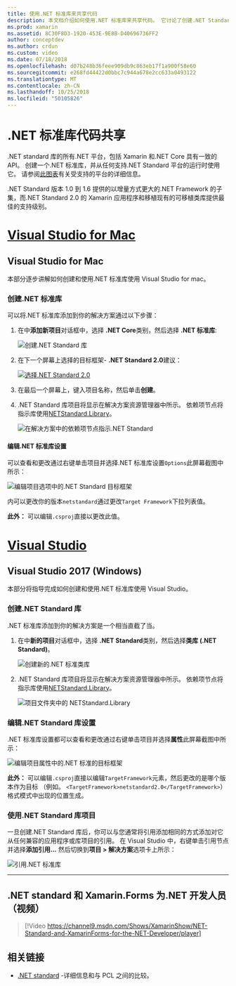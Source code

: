 ```yaml
---
title: 使用.NET 标准库来共享代码
description: 本文档介绍如何使用.NET 标准库来共享代码。 它讨论了创建.NET Standard 库、 编辑其设置和应用程序中使用。
ms.prod: xamarin
ms.assetid: 8C30F8D3-1920-453E-9E8B-D40696736FF2
author: conceptdev
ms.author: crdun
ms.custom: video
ms.date: 07/18/2018
ms.openlocfilehash: d07b248b36feee909db9c863eb17f1a900f58e60
ms.sourcegitcommit: e268fd44422d0bbc7c944a678e2cc633a0493122
ms.translationtype: MT
ms.contentlocale: zh-CN
ms.lasthandoff: 10/25/2018
ms.locfileid: "50105826"
---
```

# <a name="net-standard-library-code-sharing"></a>.NET 标准库代码共享

.NET standard 库的所有.NET 平台，包括 Xamarin 和.NET Core 具有一致的 API。 创建一个.NET 标准库，并从任何支持.NET Standard 平台的运行时使用它。 请参阅[此图表](https://docs.microsoft.com/dotnet/standard/net-standard#net-implementation-support)有关受支持的平台的详细信息。

.NET Standard 版本 1.0 到 1.6 提供的以增量方式更大的.NET Framework 的子集，而.NET Standard 2.0 的 Xamarin 应用程序和移植现有的可移植类库提供最佳的支持级别。

# <a name="visual-studio-for-mactabmacos"></a>[Visual Studio for Mac](#tab/macos)

## <a name="visual-studio-for-mac"></a>Visual Studio for Mac

本部分逐步讲解如何创建和使用.NET 标准库使用 Visual Studio for mac。

### <a name="creating-a-net-standard-library"></a>创建.NET 标准库

可以将.NET 标准库添加到你的解决方案通过以下步骤：

1. 在中**添加新项目**对话框中，选择 **.NET Core**类别，然后选择 **.NET 标准库**:

    ![创建.NET Standard 库](net-standard-images/vsm01-m157.png "创建新的.NET Standard 库")

2. 在下一个屏幕上选择的目标框架- **.NET Standard 2.0**建议：

    [![选择.NET Standard 2.0](net-standard-images/vsm01a-m157-sml.png)](net-standard-images/vsm01a-m157.png#lightbox)

3. 在最后一个屏幕上，键入项目名称，然后单击**创建**。

4. .NET Standard 库项目将显示在解决方案资源管理器中所示。 依赖项节点将指示库使用[NETStandard.Library](https://www.nuget.org/packages/NETStandard.Library/)。

    ![在解决方案中的依赖项节点指示.NET Standard](net-standard-images/vsm02-m157.png)

#### <a name="editing-net-standard-library-settings"></a>编辑.NET 标准库设置

可以查看和更改通过右键单击项目并选择.NET 标准库设置`Options`此屏幕截图中所示：

![编辑项目选项中的.NET Standard 目标框架](net-standard-images/vsm03-m157.png "编辑项目选项中的.NET 标准的目标框架版本")

内可以更改你的版本`netstandard`通过更改`Target Framework`下拉列表值。

**此外：** 可以编辑`.csproj`直接以更改此值。

# <a name="visual-studiotabwindows"></a>[Visual Studio](#tab/windows)

## <a name="visual-studio-2017-windows"></a>Visual Studio 2017 (Windows)

本部分将指导完成如何创建和使用.NET 标准库使用 Visual Studio。

### <a name="creating-a-net-standard-library"></a>创建.NET Standard 库

.NET 标准库添加到你的解决方案是一个相当直截了当。

1. 在中**新的项目**对话框中，选择 **.NET Standard**类别，然后选择**类库 (.NET Standard)**。

    ![创建新的.NET 标准类库](net-standard-images/vs01-w157.png "创建新.NET Standard 类库")

2. .NET Standard 库项目将显示在解决方案资源管理器中所示。 依赖项节点将指示库使用[NETStandard.Library](https://www.nuget.org/packages/NETStandard.Library/)。

    ![项目文件夹中的 NETStandard.Library](net-standard-images/vs02-w157.png "解决方案中的.NET Standard 项目")

### <a name="editing-net-standard-library-settings"></a>编辑.NET Standard 库设置

.NET 标准库设置都可以查看和更改通过右键单击项目并选择**属性**此屏幕截图中所示：

![编辑项目属性中的.NET 标准的目标框架](net-standard-images/vs03-w157.png "引用方式与其他项目相同的.NET Standard 库")

**此外：** 可以编辑`.csproj`直接以编辑`TargetFramework`元素，然后更改的是哪个版本作为目标 （例如。 `<TargetFramework>netstandard2.0</TargetFramework>`）格式模式中出现的位置生成。

### <a name="using-a-net-standard-library-project"></a>使用.NET Standard 库项目

一旦创建.NET Standard 库后，你可以与您通常将引用添加相同的方式添加对它从任何兼容的应用程序或库项目的引用。 在 Visual Studio 中，右键单击引用节点并选择**添加引用...** 然后切换到**项目 > 解决方案**选项卡上所示：

![引用.NET 标准库](net-standard-images/vs04.png "在 Visual Studio 中，右键单击引用节点并选择添加引用...然后切换到解决方案项目选项卡所示")

-----

## <a name="net-standard-and-xamarinforms-for-the-net-developer-video"></a>.NET standard 和 Xamarin.Forms 为.NET 开发人员 （视频）

> [!Video https://channel9.msdn.com/Shows/XamarinShow/NET-Standard-and-XamarinForms-for-the-NET-Developer/player]

## <a name="related-links"></a>相关链接

* [.NET standard](https://docs.microsoft.com/dotnet/standard/net-standard) -详细信息和与 PCL 之间的比较。
